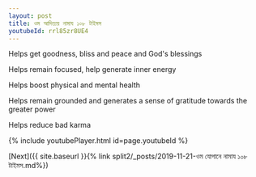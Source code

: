 ```yaml
---
layout: post
title: ওম আদিত্যয় নামায ১০৮ টাইমস
youtubeId: rrl85zr8UE4
---
```

 
 
Helps get goodness, bliss and peace and God's blessings
 
Helps remain focused, help generate inner energy 
 
Helps boost physical and mental health 
 
Helps remain grounded and generates a sense of gratitude towards the greater power 
 
Helps reduce bad karma
 
 
 
 


{% include youtubePlayer.html id=page.youtubeId %}
 
[Next]({{ site.baseurl }}{% link  split2/_posts/2019-11-21-ওম যোগানে নামায ১০৮ টাইমস.md%})
 
